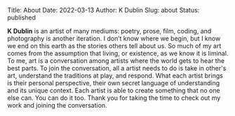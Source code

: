 Title: About
Date: 2022-03-13
Author: K Dublin
Slug: about
Status: published

**K Dublin** is an artist of many mediums: poetry, prose, film, coding, and photography is another iteration. I don’t know where we begin, but I know we end on this earth as the stories others tell about us. So much of my art comes from the assumption that living, or existence, as we know it is liminal. To me, art is a conversation among artists where the world gets to hear the best parts. To join the conversation, all a artist needs to do is take in other's art, understand the traditions at play, and respond. What each artist brings is their personal perspective, their own secret language of understanding and its unique context. Each artist is able to create something that no one else can. You can do it too. Thank you for taking the time to check out my work and joining the conversation.
